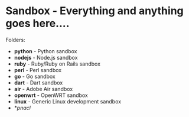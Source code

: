 # Sandbox - Everything and anything goes here....

Folders:
* **python** - Python sandbox
* **nodejs** - Node.js sandbox
* **ruby** - Ruby/Ruby on Rails sandbox
* **perl** - Perl sandbox
* **go** - Go sandbox
* **dart** - Dart sandbox
* **air** - Adobe Air sandbox
* **openwrt** - OpenWRT sandbox
* **linux** - Generic Linux development sandbox
* **pnacl*

